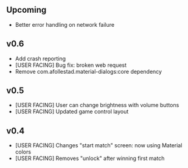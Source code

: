 Upcoming
----
* Better error handling on network failure


v0.6
----
* Add crash reporting
* [USER FACING] Bug fix: broken web request
* Remove com.afollestad.material-dialogs:core dependency


v0.5
---

* [USER FACING] User can change brightness with volume buttons
* [USER FACING] Updated game control layout


v0.4
----

* [USER FACING] Changes "start match" screen: now using Material colors
* [USER FACING] Removes "unlock" after winning first match